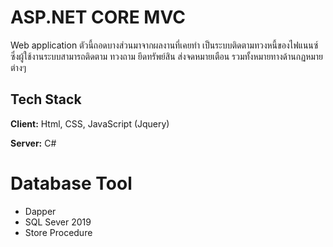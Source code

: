 # ASP.NET CORE MVC 
Web application ตัวนี้ถอดบางส่วนมาจากผลงานที่เคยทำ เป็นระบบติดตามทวงหนี้ของไฟแนนซ์ ซึ่งผู้ใช้งานระบบสามารถติดตาม ทวงถาม ยึดทรัพย์สิน ส่งจดหมายเตือน รวมทั้งหมายทางด้านกฏหมายต่างๆ
## Tech Stack

**Client:** Html, CSS, JavaScript (Jquery)

**Server:** C#

# Database Tool
- Dapper
- SQL Sever 2019
- Store Procedure
